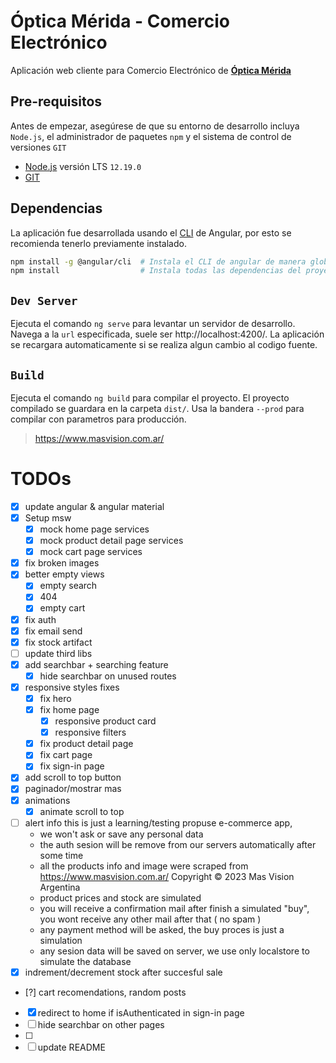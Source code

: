 # Óptica Mérida - Comercio Electrónico

Aplicación web cliente para Comercio Electrónico de [**Óptica Mérida**](https://optica-merida.web.app)

## Pre-requisitos

Antes de empezar, asegúrese de que su entorno de desarrollo incluya `Node.js`, el administrador de paquetes `npm` y el sistema de control de versiones `GIT`

- [Node.js](https://nodejs.org/) versión LTS `12.19.0`
- [GIT](https://git-scm.com/)

## Dependencias

La aplicación fue desarrollada usando el [CLI](https://cli.angular.io/) de Angular, por esto se recomienda tenerlo previamente instalado.

```sh
npm install -g @angular/cli  # Instala el CLI de angular de manera global
npm install                  # Instala todas las dependencias del proyecto
```

## `Dev Server`

Ejecuta el comando `ng serve` para levantar un servidor de desarrollo. Navega a la `url` especificada, suele ser http://localhost:4200/. La aplicación se recargara automaticamente si se realiza algun cambio al codigo fuente.

## `Build`

Ejecuta el comando `ng build` para compilar el proyecto. El proyecto compilado se guardara en la carpeta `dist/`. Usa la bandera `--prod` para compilar con parametros para producción.

> https://www.masvision.com.ar/

# TODOs
- [x] update angular & angular material 
- [x] Setup msw
  - [x] mock home page services
  - [x] mock product detail page services
  - [x] mock cart page services
- [x] fix broken images 
- [x] better empty views
  - [x] empty search
  - [x] 404
  - [x] empty cart
- [x] fix auth
- [x] fix email send
- [x] fix stock artifact
- [ ] update third libs
- [x] add searchbar + searching feature
  - [x] hide searchbar on unused routes
- [x] responsive styles fixes
  - [x] fix hero
  - [x] fix home page
    - [x] responsive product card
    - [x] responsive filters
  - [x] fix product detail page
  - [x] fix cart page
  - [x] fix sign-in page
- [x] add scroll to top button
- [x] paginador/mostrar mas
- [x] animations
  - [x] animate scroll to top
- [ ] alert info 
  this is just a learning/testing propuse e-commerce app,
  - we won't ask or save any personal data
  - the auth sesion will be remove from our servers automatically after some time
  - all the products info and image were scraped from https://www.masvision.com.ar/
    Copyright © 2023 Mas Vision Argentina
  - product prices and stock are simulated
  - you will receive a confirmation mail after finish a simulated "buy", you wont receive any other mail after that ( no spam )
  - any payment method will be asked, the buy proces is just a simulation
  - any sesion data will be saved on server, we use only localstore to simulate the database
- [x] indrement/decrement stock after succesful sale
- [?] cart recomendations, random posts
- [x] redirect to home if isAuthenticated in sign-in page
- [ ] hide searchbar on other pages
- [ ]
- [ ] update README
